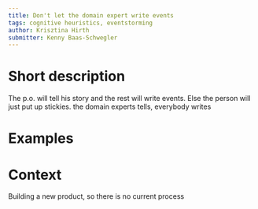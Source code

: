 ```yaml
---
title: Don't let the domain expert write events
tags: cognitive heuristics, eventstorming
author: Krisztina Hirth
submitter: Kenny Baas-Schwegler
---
```


# Short description

The p.o. will tell his story and the rest will write events.  Else the person will just put up stickies. the domain experts tells, everybody writes

# Examples

# Context

Building a new product, so there is no current process
